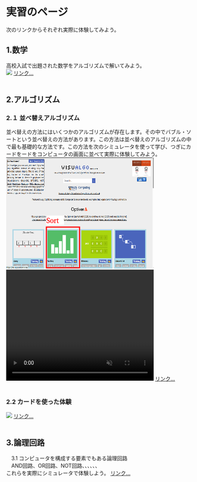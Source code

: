 <h1>実習のページ</h1>
<p>次のリンクからそれぞれ実際に体験してみよう。</p>

<h2>1.数学</h2>
高校入試で出題された数学をアルゴリズムで解いてみよう。<br>
<img src="/Entrance_Q5/Q5_all.png">
<a href="https://y2020am.github.io/Entrance_Q5" target="_blank">リンク...</a><br><br>

<h2>2.アルゴリズム</h2>
<h3>2.１ 並べ替えアルゴリズム</h3>
並べ替えの方法にはいくつかのアルゴリズムが存在します。その中でバブル・ソートという並べ替えの方法があります。この方法は並べ替えのアルゴリズムの中で最も基礎的な方法です。この方法を次のシミュレータを使って学び、つぎにカードをードをコンピュータの画面に並べて実際に体験してみよう。<br>
<img width="400" hegiht="300" src="simulator.png">
<span><video width="400" height="300" src="bubbleSort_400x300.mp4" controls muted></video></span>
<a href="https://visualgo.net/en" target="_blank">リンク...</a><br><br>

<h3>2.2 カードを使った体験</h3>
<img width="400" hegiht="300" src="/Sorting_cards.png">
<a href="/Sorting_cards/index.html target="_blank">リンク...</a><br><br>


<h2>3.論理回路</h2>
　3.1 コンピュータを構成する要素でもある論理回路<br>
　AND回路、OR回路、NOT回路、、、、、、<br>
これらを実際にシミュレータで体験しよう。
<a href="https://www.falstad.com/circuit/" target="_blank">リンク...</a><br><br>


